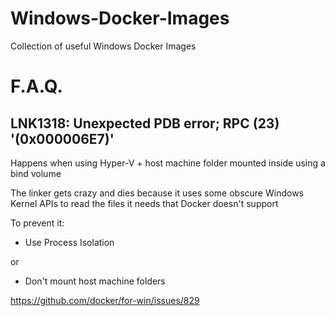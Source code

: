 # Windows-Docker-Images

Collection of useful Windows Docker Images

# F.A.Q.

## LNK1318: Unexpected PDB error; RPC (23) '(0x000006E7)'

Happens when using Hyper-V + host machine folder mounted inside using a bind volume

The linker gets crazy and dies because it uses some obscure Windows Kernel APIs to read the files it needs that Docker doesn't support

To prevent it:

- Use Process Isolation

or

- Don't mount host machine folders

https://github.com/docker/for-win/issues/829
